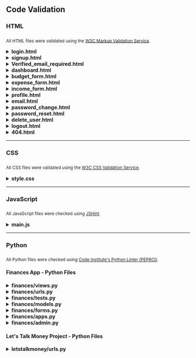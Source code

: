 ## Code Validation

### HTML  

<sub>All HTML files were validated using the [W3C Markup Validation Service](https://validator.w3.org/).</sub>

<details>
<summary><strong>login.html</strong></summary>

- **Result:** Passed
<img src="../images/validation-results/html-login-validation.png" alt="" width="550"/>
</details>

<details>
<summary><strong>signup.html</strong></summary>

- **Result:** Initial run failed  
<img src="../images/validation-results/html-signup-error-validation.png" alt="" width="550"/>

- **How I fixed it:**  
Added ID to respective password helper and then replaced the password helper small element with a div.

- **Final result:** Passed  
<img src="../images/validation-results/html-signup-validation.png" alt="" width="550"/>
</details>

<details>
<summary><strong>Verified_email_required.html</strong></summary>

- **Result:** Passed
<img src="../images/validation-results/html-verified_email_required-validation.png" alt="" width="550"/>
</details>

<details>
<summary><strong>dashboard.html</strong></summary>

- **Result:** Initial run failed  
<img src="../images/validation-results/html-dashboard-error-validation.png" alt="" width="550"/>

- **How I fixed it:**  
    - Closed open ul.
    - Closed div
    - removed stray p element
    - Changed capital P to lowercase p on element

- **Final result:** Passed  
<img src="../images/validation-results/html-dashboard-validation.png" alt="" width="550"/>
</details>

<details>
<summary><strong>budget_form.html</strong></summary>

- **Result:** Passed
<img src="../images/validation-results/html-budget-validation.png" alt="" width="550"/>
</details>

<details>
<summary><strong>expense_form.html</strong></summary>

- **Result:** Passed
<img src="../images/validation-results/html-expense-validation.png" alt="" width="550"/>
</details>

<details>
<summary><strong>income_form.html</strong></summary>

- **Result:** Passed
<img src="../images/validation-results/html-income-validation.png" alt="" width="550"/>
</details>

<details>
<summary><strong>profile.html</strong></summary>

- **Result:** Passed
<img src="../images/validation-results/html-profile-validation.png" alt="" width="550"/>
</details>

<details>
<summary><strong>email.html</strong></summary>

- **Result:** Passed
<img src="../images/validation-results/html-email-validation.png" alt="" width="550"/>
</details>

<details>
<summary><strong>password_change.html</strong></summary>

- **Result:** Initial run failed  
<img src="../images/validation-results/html-password_change-error-validation.png" alt="" width="550"/>

- **How I fixed it:**  
    - id_password1_helptext ID missing a related element. Added if satement for password helper
    and added the missing ID.

- **Final result:** Passed  
<img src="../images/validation-results/html-password_change-validation.png" alt="" width="550"/>
</details>

<details>
<summary><strong>password_reset.html</strong></summary>

- **Result:** Initial run failed  
<img src="../images/validation-results/html-password_reset-validation.png" alt="" width="550"/>
</details>

<details>
<summary><strong>delete_user.html</strong></summary>

- **Result:** Passed
<img src="../images/validation-results/html-delete_user-validation.png" alt="" width="550"/>
</details>

<details>
<summary><strong>logout.html</strong></summary>

- **Result:** Passed
<img src="../images/validation-results/html-logout-validation.png" alt="" width="550"/>
</details>

<details>
<summary><strong>404.html</strong></summary>

- **Result:** Passed
<img src="../images/validation-results/html-404-validation.png" alt="" width="550"/>
</details>

---

### CSS 

<sub>All CSS files were validated using the [W3C CSS Validation Service](https://jigsaw.w3.org/css-validator/).</sub>

<details>
<summary><strong>style.css</strong></summary>

- **Result:** Passed  
<img src="../images/validation-results/css-validation.png" alt="" width="550"/>

</details>



---

### JavaScript

<sub>All JavaScript files were checked using [JSHint](https://jshint.com/).</sub>

<details>
<summary><strong>main.js</strong></summary>

- **Result:** Passed with warning shown
<img src="../images/validation-results/js-validation.png" alt="" width="550"/>

- **Warning:**  
JS Hint presented a warning, however the warning is irrelevant, since 'new' is needed for chart.js, therefore ignored warning.
</details>



---

### Python

<sub>All Python files were checked using [Code Institute's Python Linter (PEP8CI)](https://pep8ci.herokuapp.com/).</sub>

 #### Finances App - Python Files
<details>
<summary><strong>finances/views.py</strong></summary>

- **Result:** Passed  
<img src="../images/validation-results/finances-views-validation.png" alt="" width="550"/>
</details>

<details>
<summary><strong>finances/urls.py</strong></summary>

- **Result:** Passed 
<img src="../images/validation-results/finances-urls-validation.png" alt="" width="550"/>
</details>

<details>
<summary><strong>finances/tests.py</strong></summary>

- **Result:** Passed 
<img src="../images/validation-results/finances-tests-validation.png" alt="" width="550"/>
</details>

<details>
<summary><strong>finances/models.py</strong></summary>

- **Result:** Passed 
<img src="../images/validation-results/finances-models-validation.png" alt="" width="550"/>
</details>

<details>
<summary><strong>finances/forms.py</strong></summary>

- **Result:** Passed 
<img src="../images/validation-results/finances-forms-validation.png" alt="" width="550"/>
</details>

<details>
<summary><strong>finances/apps.py</strong></summary>

- **Result:** Passed 
<img src="../images/validation-results/finances-apps-validation.png" alt="" width="550"/>
</details>

<details>
<summary><strong>finances/admin.py</strong></summary>

- **Result:** Passed 
<img src="../images/validation-results/finances-admin-validation.png" alt="" width="550"/>
</details>

#### Let's Talk Money Project - Python Files

<details>
<summary><strong>letstalkmoney/urls.py</strong></summary>

- **Result:** Passed 
<img src="../images/validation-results/letstalkmoney-urls-validation.png" alt="" width="550"/>
</details>